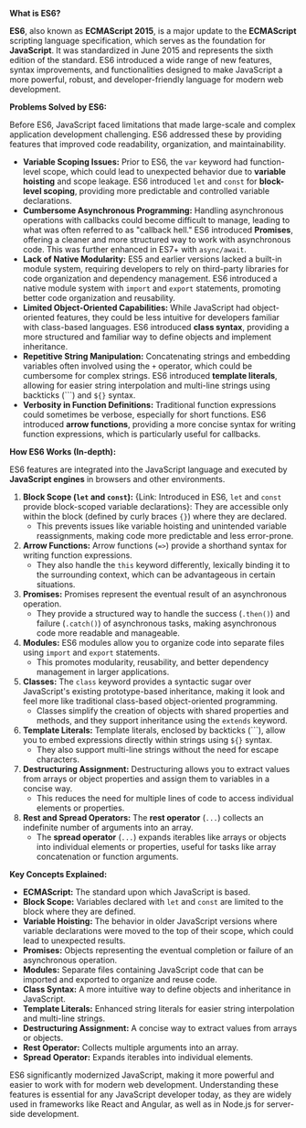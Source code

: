 **What is ES6?**

**ES6**, also known as **ECMAScript 2015**, is a major update to the **ECMAScript** scripting language specification, which serves as the foundation for **JavaScript**. It was standardized in June 2015 and represents the sixth edition of the standard.  ES6 introduced a wide range of new features, syntax improvements, and functionalities designed to make JavaScript a more powerful, robust, and developer-friendly language for modern web development.

**Problems Solved by ES6:**

Before ES6, JavaScript faced limitations that made large-scale and complex application development challenging. ES6 addressed these by providing features that improved code readability, organization, and maintainability.

*   **Variable Scoping Issues:** Prior to ES6, the `var` keyword had function-level scope, which could lead to unexpected behavior due to **variable hoisting** and scope leakage. ES6 introduced `let` and `const` for **block-level scoping**, providing more predictable and controlled variable declarations.
*   **Cumbersome Asynchronous Programming:** Handling asynchronous operations with callbacks could become difficult to manage, leading to what was often referred to as "callback hell." ES6 introduced **Promises**, offering a cleaner and more structured way to work with asynchronous code. This was further enhanced in ES7+ with `async/await`.
*   **Lack of Native Modularity:**  ES5 and earlier versions lacked a built-in module system, requiring developers to rely on third-party libraries for code organization and dependency management. ES6 introduced a native module system with `import` and `export` statements, promoting better code organization and reusability.
*   **Limited Object-Oriented Capabilities:**  While JavaScript had object-oriented features, they could be less intuitive for developers familiar with class-based languages. ES6 introduced **class syntax**, providing a more structured and familiar way to define objects and implement inheritance.
*   **Repetitive String Manipulation:**  Concatenating strings and embedding variables often involved using the `+` operator, which could be cumbersome for complex strings. ES6 introduced **template literals**, allowing for easier string interpolation and multi-line strings using backticks (```) and `${}` syntax.
*   **Verbosity in Function Definitions:** Traditional function expressions could sometimes be verbose, especially for short functions. ES6 introduced **arrow functions**, providing a more concise syntax for writing function expressions, which is particularly useful for callbacks.

**How ES6 Works (In-depth):**

ES6 features are integrated into the JavaScript language and executed by **JavaScript engines** in browsers and other environments.

1.  **Block Scope (`let` and `const`):**  {Link: Introduced in ES6, `let` and `const` provide block-scoped variable declarations}: They are accessible only within the block (defined by curly braces `{}`) where they are declared.
    *   This prevents issues like variable hoisting and unintended variable reassignments, making code more predictable and less error-prone.
2.  **Arrow Functions:** Arrow functions (`=>`) provide a shorthand syntax for writing function expressions.
    *   They also handle the `this` keyword differently, lexically binding it to the surrounding context, which can be advantageous in certain situations.
3.  **Promises:** Promises represent the eventual result of an asynchronous operation.
    *   They provide a structured way to handle the success (`.then()`) and failure (`.catch()`) of asynchronous tasks, making asynchronous code more readable and manageable.
4.  **Modules:** ES6 modules allow you to organize code into separate files using `import` and `export` statements.
    *   This promotes modularity, reusability, and better dependency management in larger applications.
5.  **Classes:** The `class` keyword provides a syntactic sugar over JavaScript's existing prototype-based inheritance, making it look and feel more like traditional class-based object-oriented programming.
    *   Classes simplify the creation of objects with shared properties and methods, and they support inheritance using the `extends` keyword.
6.  **Template Literals:** Template literals, enclosed by backticks (```), allow you to embed expressions directly within strings using `${}` syntax.
    *   They also support multi-line strings without the need for escape characters.
7.  **Destructuring Assignment:** Destructuring allows you to extract values from arrays or object properties and assign them to variables in a concise way.
    *   This reduces the need for multiple lines of code to access individual elements or properties.
8.  **Rest and Spread Operators:** The **rest operator** (`...`) collects an indefinite number of arguments into an array.
    *   The **spread operator** (`...`) expands iterables like arrays or objects into individual elements or properties, useful for tasks like array concatenation or function arguments.

**Key Concepts Explained:**

*   **ECMAScript:** The standard upon which JavaScript is based.
*   **Block Scope:** Variables declared with `let` and `const` are limited to the block where they are defined.
*   **Variable Hoisting:** The behavior in older JavaScript versions where variable declarations were moved to the top of their scope, which could lead to unexpected results.
*   **Promises:** Objects representing the eventual completion or failure of an asynchronous operation.
*   **Modules:** Separate files containing JavaScript code that can be imported and exported to organize and reuse code.
*   **Class Syntax:** A more intuitive way to define objects and inheritance in JavaScript.
*   **Template Literals:** Enhanced string literals for easier string interpolation and multi-line strings.
*   **Destructuring Assignment:** A concise way to extract values from arrays or objects.
*   **Rest Operator:** Collects multiple arguments into an array.
*   **Spread Operator:** Expands iterables into individual elements.

ES6 significantly modernized JavaScript, making it more powerful and easier to work with for modern web development.  Understanding these features is essential for any JavaScript developer today, as they are widely used in frameworks like React and Angular, as well as in Node.js for server-side development.
